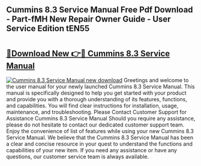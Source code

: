 ## Cummins 8.3 Service Manual Free Pdf Download - Part-fMH New Repair Owner Guide - User Service Edition tEN55

# <h2><a href="http://bc1053.oget.top/?id=Cummins+8.3+Service+Manual">🔗Download New 👉🔴 Cummins 8.3 Service Manual</a></h2>

[![Cummins 8.3 Service Manual new download](https://i.imgur.com/5g1atiW.png)](http://bc1053.oget.top/?id=Cummins+8.3+Service+Manual)
Greetings and welcome to the user manual for your newly launched Cummins 8.3 Service Manual. This manual is specifically designed to help you get started with your product and provide you with a thorough understanding of its features, functions, and capabilities. You will find clear instructions for installation, usage, maintenance, and troubleshooting. Please Contact Customer Support for Assistance Cummins 8.3 Service Manual Should you require any assistance, please do not hesitate to contact our dedicated customer support team. Enjoy the convenience of list of features while using your new Cummins 8.3 Service Manual. We believe that the Cummins 8.3 Service Manual has been a clear and concise resource in your quest to understand the functions and capabilities of your new item. If you need any assistance or have any questions, our customer service team is always available.
